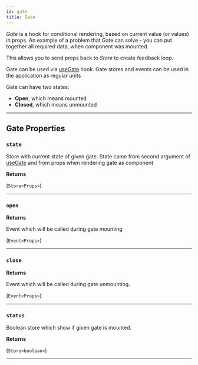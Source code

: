 ```yaml
---
id: gate
title: Gate
---
```


_Gate_ is a hook for conditional rendering, based on current value (or values) in props. An example of a problem that Gate can solve - you can put together all required data, when component was mounted.

This allows you to send props back to _Store_ to create feedback loop.

Gate can be used via [useGate](./useGate.md) hook. Gate stores and events can be used in the application as regular units

Gate can have two states:

- **Open**, which means mounted
- **Closed**, which means unmounted

<hr />

## Gate Properties

### `state`

Store with current state of given gate. State came from second argument of [useGate](./useGate.md) and from props when rendering gate as component

**Returns**

(`Store<Props>`)

<hr />

### `open`

**Returns**

Event which will be called during gate mounting

(`Event<Props>`)

<hr />

### `close`

**Returns**

Event which will be called during gate unmounting.

(`Event<Props>`)

<hr />

### `status`

Boolean store which show if given gate is mounted.

**Returns**

(`Store<boolean>`)

<hr />
